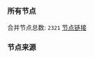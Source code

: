 ### 所有节点
合并节点总数: `2321`
[节点链接](https://raw.githubusercontent.com/rzhy1/11/master/sub/sub_merge_base64.txt)

### 节点来源
